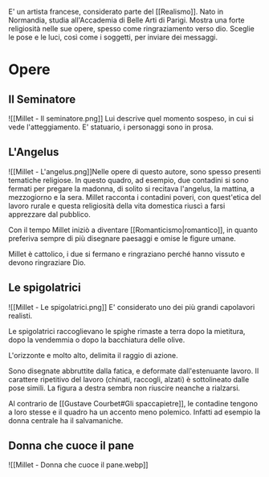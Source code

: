 E' un artista francese, considerato parte del [[Realismo]]. Nato in Normandia, studia all'Accademia di Belle Arti di Parigi.
Mostra una forte religiosità nelle sue opere, spesso come ringraziamento verso dio. Sceglie le pose e le luci, così come i soggetti, per inviare dei messaggi.
# Opere
## Il Seminatore
![[Millet - Il seminatore.png]]
Lui descrive quel momento sospeso, in cui si vede l'atteggiamento. E' statuario, i personaggi sono in prosa.
## L'Angelus
![[Millet - L'angelus.png]]Nelle opere di questo autore, sono spesso presenti tematiche religiose.
In questo quadro, ad esempio, due contadini si sono fermati per pregare la madonna, di solito si recitava l'angelus, la mattina, a mezzogiorno e la sera.
Millet racconta i contadini poveri, con quest'etica del lavoro rurale e questa religiosità della vita domestica riuscì a farsi apprezzare dal pubblico.

Con il tempo Millet iniziò a diventare [[Romanticismo|romantico]], in quanto preferiva sempre di più disegnare paesaggi e omise le figure umane.

Millet è cattolico, i due si fermano e ringraziano perché hanno vissuto e devono ringraziare Dio.
## Le spigolatrici
![[Millet - Le spigolatrici.png]]
E' considerato uno dei più grandi capolavori realisti.

Le spigolatrici raccoglievano le spighe rimaste a terra dopo la mietitura, dopo la vendemmia o dopo la bacchiatura delle olive.

L'orizzonte e molto alto, delimita il raggio di azione.

Sono disegnate abbruttite dalla fatica, e deformate dall'estenuante lavoro. Il carattere ripetitivo del lavoro (chinati, raccogli, alzati) è sottolineato dalle pose simili. La figura a destra sembra non riuscire neanche a rialzarsi.

Al contrario de [[Gustave Courbet#Gli spaccapietre]], le contadine tengono a loro stesse e il quadro ha un accento meno polemico. Infatti ad esempio la donna centrale ha il salvamaniche.
## Donna che cuoce il pane
![[Millet - Donna che cuoce il pane.webp]]